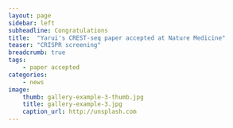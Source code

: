 ```yaml
---
layout: page
sidebar: left
subheadline: Congratulations 
title:  "Yarui's CREST-seq paper accepted at Nature Medicine"
teaser: "CRISPR screening"
breadcrumb: true
tags:
    - paper accepted 
categories:
    - news 
image:
    thumb: gallery-example-3-thumb.jpg
    title: gallery-example-3.jpg
    caption_url: http://unsplash.com
---
```

